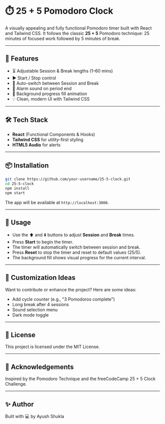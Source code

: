 # ⏱️ 25 + 5 Pomodoro Clock

A visually appealing and fully functional Pomodoro timer built with React and Tailwind CSS. It follows the classic **25 + 5** Pomodoro technique: 25 minutes of focused work followed by 5 minutes of break.

---

## 🚀 Features

- ⏳ Adjustable Session & Break lengths (1–60 mins)
- ▶️ Start / Stop control
- 🔁 Auto-switch between Session and Break
- 📢 Alarm sound on period end
- 🎨 Background progress fill animation
- 💡 Clean, modern UI with Tailwind CSS

---

## 🛠️ Tech Stack

- **React** (Functional Components & Hooks)
- **Tailwind CSS** for utility-first styling
- **HTML5 Audio** for alerts

---

## 📦 Installation

```bash
git clone https://github.com/your-username/25-5-clock.git
cd 25-5-clock
npm install
npm start
```

The app will be available at `http://localhost:3000`.

---

## 🧪 Usage

- Use the ⬆️ and ⬇️ buttons to adjust **Session** and **Break** times.
- Press **Start** to begin the timer.
- The timer will automatically switch between session and break.
- Press **Reset** to stop the timer and reset to default values (25/5).
- The background fill shows visual progress for the current interval.

--- 

## 🔔 Customization Ideas

Want to contribute or enhance the project? Here are some ideas:

- Add cycle counter (e.g., "3 Pomodoros complete")
- Long break after 4 sessions
- Sound selection menu
- Dark mode toggle

---

## 📜 License

This project is licensed under the MIT License.

---

## 🙌 Acknowledgements

Inspired by the Pomodoro Technique and the freeCodeCamp 25 + 5 Clock Challenge.

---

## ✨ Author

Built with 💻 by Ayush Shukla